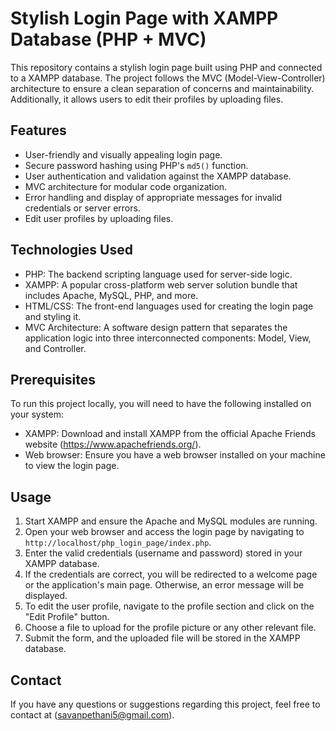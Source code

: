 # Stylish Login Page with XAMPP Database (PHP + MVC)

This repository contains a stylish login page built using PHP and connected to a XAMPP database. The project follows the MVC (Model-View-Controller) architecture to ensure a clean separation of concerns and maintainability. Additionally, it allows users to edit their profiles by uploading files.

## Features

- User-friendly and visually appealing login page.
- Secure password hashing using PHP's `md5()` function.
- User authentication and validation against the XAMPP database.
- MVC architecture for modular code organization.
- Error handling and display of appropriate messages for invalid credentials or server errors.
- Edit user profiles by uploading files.

## Technologies Used

- PHP: The backend scripting language used for server-side logic.
- XAMPP: A popular cross-platform web server solution bundle that includes Apache, MySQL, PHP, and more.
- HTML/CSS: The front-end languages used for creating the login page and styling it.
- MVC Architecture: A software design pattern that separates the application logic into three interconnected components: Model, View, and Controller.

## Prerequisites

To run this project locally, you will need to have the following installed on your system:

- XAMPP: Download and install XAMPP from the official Apache Friends website (https://www.apachefriends.org/).
- Web browser: Ensure you have a web browser installed on your machine to view the login page.



## Usage

1. Start XAMPP and ensure the Apache and MySQL modules are running.
2. Open your web browser and access the login page by navigating to `http://localhost/php_login_page/index.php`.
3. Enter the valid credentials (username and password) stored in your XAMPP database.
4. If the credentials are correct, you will be redirected to a welcome page or the application's main page. Otherwise, an error message will be displayed.
5. To edit the user profile, navigate to the profile section and click on the "Edit Profile" button.
6. Choose a file to upload for the profile picture or any other relevant file.
7. Submit the form, and the uploaded file will be stored in the XAMPP database.


## Contact

If you have any questions or suggestions regarding this project, feel free to contact at (savanpethani5@gmail.com).
